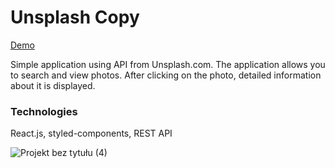 # Unsplash Copy

[Demo](https://laughing-haibt-70bc8d.netlify.app/)

Simple application using API from Unsplash.com. The application allows you to search and view photos. After clicking on the photo, detailed information about it is displayed.

### Technologies

React.js, styled-components, REST API


![Projekt bez tytułu (4)](https://user-images.githubusercontent.com/48122458/169032579-8d980a60-1dd1-4b61-9c07-0759ba0893d7.png)
